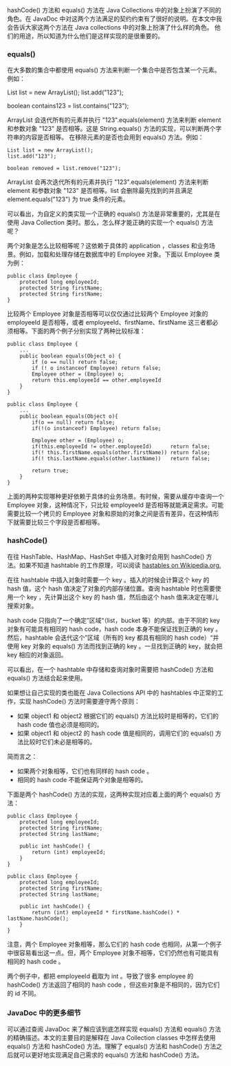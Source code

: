 hashCode() 方法和 equals() 方法在 Java Collections 中的对象上扮演了不同的角色。在 JavaDoc 中对这两个方法满足的契约约束有了很好的说明。在本文中我会告诉大家这两个方法在 Java collections 中的对象上扮演了什么样的角色。
 他们的用途，所以知道为什么他们是这样实现的是很重要的。
  
### equals()
在大多数的集合中都使用 equals() 方法来判断一个集合中是否包含某一个元素。例如：
  
  List list = new ArrayList();
  list.add("123");
  
  boolean contains123 = list.contains("123");
  
ArrayList 会迭代所有的元素并执行 "123".equals(element) 方法来判断 element 和参数对象 "123" 是否相等。这是 String.equals() 方法的实现，可以判断两个字符串的内容是否相等。
在移除元素的是否也会用到 equals() 方法。例如：

    List list = new ArrayList();
    list.add("123");
    
    boolean removed = list.remove("123");

ArrayList 会再次迭代所有的元素并执行 "123".equals(element) 方法来判断 element 和参数对象 "123" 是否相等。list 会删除最先找到的并且满足 element.equals("123") 为 true 条件的元素。

可以看出，为自定义的类实现一个正确的 equals() 方法是非常重要的，尤其是在使用 Java Collection 类时。那么，怎么样才能正确的实现一个 equals() 方法呢？
        
两个对象是怎么比较相等呢？这依赖于具体的 application ，classes 和业务场景。例如，加载和处理存储在数据库中的 Employee 对象。下面以 Employee 类为例：

    public class Employee {
        protected long employeeId;
        protected String firstName;
        protected String firstName;
    }  
          
比较两个 Employee 对象是否相等可以仅仅通过比较两个 Employee 对象的 employeeId 是否相等，或者 employeeId、firstName、firstName 这三者都必须相等。下面的两个例子分别实现了两种比较标准：

    public class Employee {
        ...
        public boolean equals(Object o) {
            if (o == null) return false;
            if (! o instanceof Employee) return false;
            Employee other = (Employee) o;
            return this.employeeId == other.employeeId
        }
    }

    public class Employee {
        ...
        public boolean equals(Object o){
            if(o == null) return false;
            if(!(o instanceof) Employee) return false;
    
            Employee other = (Employee) o;
            if(this.employeeId != other.employeeId)      return false;
            if(! this.firstName.equals(other.firstName)) return false;
            if(! this.lastName.equals(other.lastName))   return false;
    
            return true;
        }
    }   
        
上面的两种实现哪种更好依赖于具体的业务场景。有时候，需要从缓存中查询一个 Employee 对象，这种情况下，只比较 employeeId 是否相等就能满足需求。可能需要比较一个拷贝的 Employee 对象和原始的对象之间是否有差异，在这种情形下就需要比较三个字段是否都相等。
        
### hashCode()
在往 HashTable、HashMap、HashSet 中插入对象时会用到 hashCode() 方法。如果不知道 hashtable 的工作原理，可以阅读 [hastables on Wikipedia.org.](http://en.wikipedia.org/wiki/Hashtable)
        
在往 hashtable 中插入对象时需要一个 key 。插入的时候会计算这个 key 的 hash 值，这个 hash 值决定了对象的内部存储位置。查询 hashtable 时也需要使用一个 key ，先计算出这个 key 的 hash 值，然后由这个 hash 值来决定在哪儿搜索对象。

hash code 只指向了一个确定”区域“（list，bucket 等）的内部。由于不同的 key 对象有可能具有相同的 hash code，hash code 本身不能保证找到正确的 key 。然后，hashtable 会迭代这个”区域（所有的 key 都具有相同的 hash code）“并使用 key 对象的 equals() 方法而找到正确的 key 。一旦找到正确的 key，就会把 key 相应的对象返回。

可以看出，在一个 hashtable 中存储和查询对象时需要把 hashCode() 方法和 equals() 方法结合起来使用。

如果想让自己实现的类也能在 Java Collections API 中的 hashtables 中正常的工作，实现 hashCode() 方法时需要遵守两个原则：

- 如果 object1 和 object2 根据它们的 equals() 方法比较时是相等的，它们的 hash code 值也必须是相同的。
- 如果 object1 和 object2 的 hash code 值是相同的，调用它们的 equals() 方法比较时它们未必是相等的。

简而言之：

- 如果两个对象相等，它们也有同样的 hash code 。
- 相同的 hash code 不能保证两个对象是相等的。

下面是两个 hashCode() 方法的实现，这两种实现对应着上面的两个 equals() 方法：

    public class Employee {
        protected long employeeId;
        protected String firstName;
        protected String lastName;
        
        public int hashCode() {
            return (int) employeeId;
        }
    }  

    public class Employee {
        protected long employeeId;
        protected String firstName;
        protected String lastName;
        
        public int hashCode() {
            return (int) employeeId * firstName.hashCode() * lastName.hashCode();
        }
    }            

注意，两个 Employee 对象相等，那么它们的 hash code 也相同，从第一个例子中很容易看出这一点。但，两个 Employee 对象不相等，它们仍然也有可能具有相同的 hash code 。
   
两个例子中，都把 employeeId 截取为 int 。导致了很多 employee 的 hashCode() 方法返回了相同的 hash code ，但这些对象是不相同的，因为它们的 id 不同。

### JavaDoc 中的更多细节

可以通过查阅 JavaDoc 来了解应该到底怎样实现 equals() 方法和 equals() 方法的精确描述。本文的主要目的是解释在 Java Collection classes 中怎样去使用 equals() 方法和 hashCode() 方法。理解了 equals() 方法和 hashCode() 方法之后就可以更好地实现满足自己需求的 equals() 方法和 hashCode() 方法。
   
   
   
   
   
